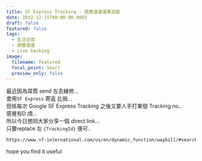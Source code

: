```yaml
---
title: SF Express Tracking - 順豐速運運單追蹤
date: 2022-12-15T00:00:00.000Z
draft: false
featured: false
tags:
  - 生活日常
  - 順豐速運
  - Live hacking
image:
  filename: featured
  focal_point: Smart
  preview_only: false
---
```


最近因為耳筒 send 左去維修...  
會用`SF Express` 寄返 比我...  
但係每次 Google SF Express Tracking 之後又要人手打果個 Tracking no..  
感覺有D 煩...  
所以今日想同大家分享一個 direct link...  
只要replace 左 `{TrackingId}` 便可..


```bash
https://www.sf-international.com/us/en/dynamic_function/waybill/#search/bill-number/{TrackingId}
```

hope you find it useful
